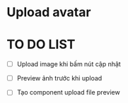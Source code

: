 # Upload avatar

# TO DO LIST

- [ ] Upload image khi bấm nút cập nhật

- [ ] Preview ảnh trước khi upload

- [ ] Tạo component upload file preview
